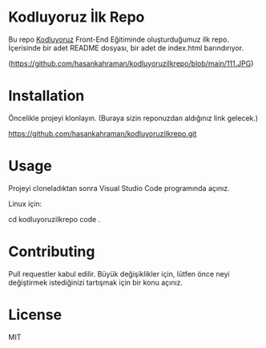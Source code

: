 # Kodluyoruz İlk Repo

Bu repo [Kodluyoruz](https://www.kodluyoruz.org/) Front-End Eğitiminde oluşturduğumuz ilk repo. İçerisinde bir adet README dosyası, bir adet de index.html barındırıyor.

(https://github.com/hasankahraman/kodluyoruzilkrepo/blob/main/111.JPG)

# Installation


Öncelikle projeyi klonlayın. (Buraya sizin reponuzdan aldığınız link gelecek.)

https://github.com/hasankahraman/kodluyoruzilkrepo.git

# Usage

Projeyi cloneladıktan sonra Visual Studio Code programında açınız.

Linux için:

cd kodluyoruzilkrepo
code .

# Contributing

Pull requestler kabul edilir. Büyük değişiklikler için, lütfen önce neyi değiştirmek istediğinizi tartışmak için bir konu açınız.

# License

MIT
